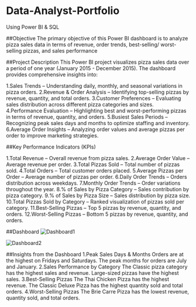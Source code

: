 # Data-Analyst-Portfolio
Using Power BI & SQL 

##Objective
The primary objective of this Power BI dashboard is to analyze pizza sales data in terms of revenue, order trends, best-selling/ worst-selling pizzas, and sales performance

##Project Description
This Power BI project visualizes pizza sales data over a period of one year (January 2015 - December 2015). The dashboard provides comprehensive insights into:

1.Sales Trends – Understanding daily, monthly, and seasonal variations in pizza orders.
2.Revenue & Order Analysis – Identifying top-selling pizzas by revenue, quantity, and total orders.
3.Customer Preferences – Evaluating sales distribution across different pizza categories and sizes.
4.Performance Evaluation – Highlighting best and worst-performing pizzas in terms of revenue, quantity, and orders.
5.Busiest Sales Periods – Recognizing peak sales days and months to optimize staffing and inventory.
6.Average Order Insights – Analyzing order values and average pizzas per order to improve marketing strategies.


##Key Performance Indicators (KPIs)

1.Total Revenue – Overall revenue from pizza sales.
2.Average Order Value – Average revenue per order.
3.Total Pizzas Sold – Total number of pizzas sold.
4.Total Orders – Total customer orders placed.
5.Average Pizzas per Order – Average number of pizzas per order.
6.Daily Order Trends – Orders distribution across weekdays.
7.Monthly Order Trends – Order variations throughout the year.
8.% of Sales by Pizza Category – Sales contribution by pizza category.
9.% of Sales by Pizza Size – Sales distribution by pizza size.
10.Total Pizzas Sold by Category – Ranked visualization of pizzas sold per category.
11.Best-Selling Pizzas – Top 5 pizzas by revenue, quantity, and orders.
12.Worst-Selling Pizzas – Bottom 5 pizzas by revenue, quantity, and orders.


##Dashboard
![Dashboard1](https://github.com/user-attachments/assets/6d598fe3-5389-4f79-8c7f-41cd26ce8d41)

![Dashboard2](https://github.com/user-attachments/assets/89aee0aa-fdd6-49ac-a9ff-4faab3d04504)

##Insights from the Dashboard
1.Peak Sales Days & Months
  Orders are at the highest on Fridays and Saturdays.
  The peak months for orders are July and January.
2.Sales Performance by Category
   The Classic pizza category has the highest sales and revenue.
  Large-sized pizzas have the highest sales.
3.Best-Selling Pizzas
   The Thai Chicken Pizza has the highest revenue.
   The Classic Deluxe Pizza has the highest quantity sold and total orders.
4.Worst-Selling Pizzas
   The Brie Carre Pizza has the lowest revenue, quantity sold, and total orders.





